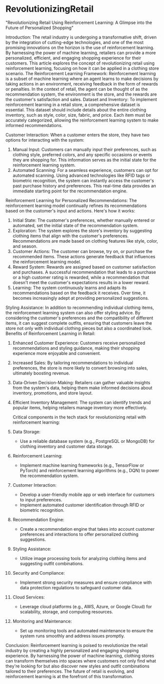 # RevolutionizingRetail
"Revolutionizing Retail Using Reinforcement Learning: A Glimpse into the Future of Personalized Shopping"

Introduction:
The retail industry is undergoing a transformative shift, driven by the integration of cutting-edge technologies, and one of the most promising innovations on the horizon is the use of reinforcement learning. By harnessing the power of machine learning, retailers can provide a more personalized, efficient, and engaging shopping experience for their customers. This article explores the concept of revolutionizing retail using reinforcement learning, focusing on how it can be applied in a clothing store scenario.
The Reinforcement Learning Framework:
Reinforcement learning is a subset of machine learning where an agent learns to make decisions by taking actions in an environment, receiving feedback in the form of rewards or penalties. In the context of retail, the agent can be thought of as the recommendation system, the environment is the store, and the rewards are the customer's satisfaction and sales.
Dataset and Inventory:
To implement reinforcement learning in a retail store, a comprehensive dataset is essential. This dataset should include details about the entire clothing inventory, such as style, color, size, fabric, and price. Each item must be accurately categorized, allowing the reinforcement learning system to make informed recommendations.

Customer Interaction:
When a customer enters the store, they have two options for interacting with the system:
1. Manual Input:
   Customers can manually input their preferences, such as clothing style, preferred colors, and any specific occasions or events they are shopping for. This information serves as the initial state for the reinforcement learning system.
2. Automated Scanning:
   For a seamless experience, customers can opt for automated scanning. Using advanced technologies like RFID tags or biometric recognition, the system can instantly access the customer's past purchase history and preferences. This real-time data provides an immediate starting point for the recommendation engine.

Reinforcement Learning for Personalized Recommendations:
The reinforcement learning model continually refines its recommendations based on the customer's input and actions. Here's how it works:
1. Initial State:
   The customer's preferences, whether manually entered or automated, set the initial state of the recommendation system.
2. Exploration:
   The system explores the store's inventory by suggesting clothing items that align with the customer's preferences. Recommendations are made based on clothing features like style, color, and season.
3. Customer Actions:
   The customer can browse, try on, or purchase the recommended items. These actions generate feedback that influences the reinforcement learning model.
4. Reward System:
   Rewards are assigned based on customer satisfaction and purchases. A successful recommendation that leads to a purchase or a high customer rating is rewarded, while a recommendation that doesn't meet the customer's expectations results in a lower reward.
5. Learning:
   The system continuously learns and adapts its recommendations based on the feedback it receives. Over time, it becomes increasingly adept at providing personalized suggestions.
   
Styling Assistance:
In addition to recommending individual clothing items, the reinforcement learning system can also offer styling advice. By considering the customer's preferences and the compatibility of different items, it can suggest complete outfits, ensuring that customers leave the store not only with individual clothing pieces but also a coordinated look.
Benefits of Reinforcement Learning in Retail:
1. Enhanced Customer Experience: Customers receive personalized recommendations and styling guidance, making their shopping experience more enjoyable and convenient.
2. Increased Sales: By tailoring recommendations to individual preferences, the store is more likely to convert browsing into sales, ultimately boosting revenue.
3. Data-Driven Decision-Making: Retailers can gather valuable insights from the system's data, helping them make informed decisions about inventory, promotions, and store layout.
4. Efficient Inventory Management: The system can identify trends and popular items, helping retailers manage inventory more effectively.


   Critical components in the tech stack for revolutionizing retail with reinforcement learning:
   
1. Data Storage:
   - Use a reliable database system (e.g., PostgreSQL or MongoDB) for clothing inventory and customer data storage.
2. Reinforcement Learning:
   - Implement machine learning frameworks (e.g., TensorFlow or PyTorch) and reinforcement learning algorithms (e.g., DQN) to power the recommendation system.
3. Customer Interaction:
   - Develop a user-friendly mobile app or web interface for customers to input preferences.
   - Implement automated customer identification through RFID or biometric recognition.
4. Recommendation Engine:
   - Create a recommendation engine that takes into account customer preferences and interactions to offer personalized clothing suggestions.
5. Styling Assistance:
   - Utilize image processing tools for analyzing clothing items and suggesting outfit combinations.
6. Security and Compliance:
   - Implement strong security measures and ensure compliance with data protection regulations to safeguard customer data.
7. Cloud Services:
   - Leverage cloud platforms (e.g., AWS, Azure, or Google Cloud) for scalability, storage, and computing resources.
8. Monitoring and Maintenance:
   - Set up monitoring tools and automated maintenance to ensure the system runs smoothly and address issues promptly.

Conclusion:
Reinforcement learning is poised to revolutionize the retail industry by creating a highly personalized and engaging shopping experience. By harnessing the power of machine learning, clothing stores can transform themselves into spaces where customers not only find what they're looking for but also discover new styles and outfit combinations tailored to their preferences. The future of retail is evolving, and reinforcement learning is at the forefront of this transformation.

